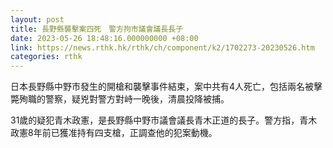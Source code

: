 ```yaml
---
layout: post
title: 長野縣襲擊案四死　警方拘市議會議長長子
date: 2023-05-26 18:48:16.000000000 +08:00
link: https://news.rthk.hk/rthk/ch/component/k2/1702273-20230526.htm
categories: rthk
---
```


日本長野縣中野市發生的開槍和襲擊事件結束，案中共有4人死亡，包括兩名被擊斃殉職的警察，疑兇對警方對峙一晚後，清晨投降被捕。

31歲的疑犯青木政憲，是長野縣中野市議會議長青木正道的長子。警方指，青木政憲8年前已獲准持有四支槍，正調查他的犯案動機。
